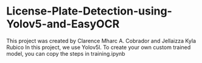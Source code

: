 # License-Plate-Detection-using-Yolov5-and-EasyOCR
This project was created by Clarence Mharc A. Cobrador and Jellaizza Kyla Rubico
In this project, we use Yolov5l.
To create your own custom trained model, you can copy the steps in training.ipynb
